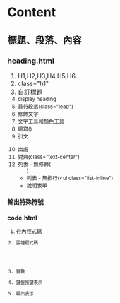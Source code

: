 # Content
## 標題、段落、內容
### heading.html
1. H1,H2,H3,H4,H5,H6
2. class="h1"
3. 自訂標題<small>
4. display heading
5. 首行段落(class="lead")
6. 修飾文字
7. 文字工具和顏色工具
8. 縮寫(<abbr>)
9. 引文<blockquote class="blockquote">
10. 出處<footer class="blockquote-footer">
11. 對齊(class="text-center")
12. 列表 - 無修飾(<ul class="list-unstyled">)
13. 列表 - 無換行(<ul class="list-inline")
14. 說明表單

### 輸出特殊符號
### code.html
1. 行內程式碼<code>
2. 區塊程式碼<pre><code></code><pre>
3. 變數<var>
4. 鍵盤按鍵表示<kbd>
5. 輸出表示<samp>

